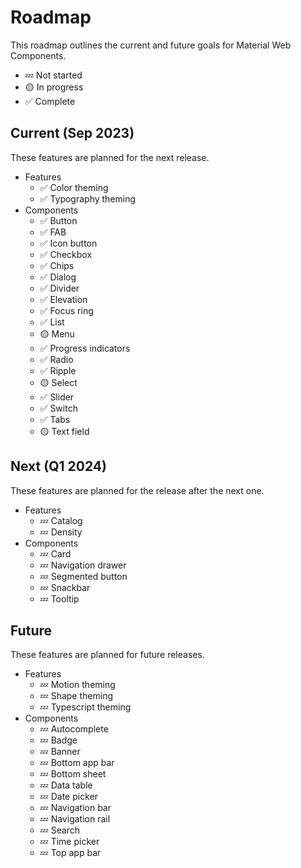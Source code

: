 # Roadmap

<!-- go/mwc-roadmap -->

<!--*
# Document freshness: For more information, see go/fresh-source.
freshness: { owner: 'lizmitchell' reviewed: '2023-09-11' }
*-->

<!-- [TOC] -->

This roadmap outlines the current and future goals for Material Web Components.

<!--#include file="../googlers/roadmap.md" -->

*   💤 Not started
*   🟡 In progress
*   ✅ Complete

## Current (Sep 2023)

These features are planned for the next release.

*   Features
    *   ✅ Color theming
    *   ✅ Typography theming
*   Components
    *   ✅ Button
    *   ✅ FAB
    *   ✅ Icon button
    *   ✅ Checkbox
    *   ✅ Chips
    *   ✅ Dialog
    *   ✅ Divider
    *   ✅ Elevation
    *   ✅ Focus ring
    *   ✅ List
    *   🟡 Menu
    *   ✅ Progress indicators
    *   ✅ Radio
    *   ✅ Ripple
    *   🟡 Select
    *   ✅ Slider
    *   ✅ Switch
    *   ✅ Tabs
    *   🟡 Text field

## Next (Q1 2024)

These features are planned for the release after the next one.

*   Features
    *   💤 Catalog
    *   💤 Density
*   Components
    *   💤 Card
    *   💤 Navigation drawer
    *   💤 Segmented button
    *   💤 Snackbar
    *   💤 Tooltip

## Future

These features are planned for future releases.

*   Features
    *   💤 Motion theming
    *   💤 Shape theming
    *   💤 Typescript theming
*   Components
    *   💤 Autocomplete
    *   💤 Badge
    *   💤 Banner
    *   💤 Bottom app bar
    *   💤 Bottom sheet
    *   💤 Data table
    *   💤 Date picker
    *   💤 Navigation bar
    *   💤 Navigation rail
    *   💤 Search
    *   💤 Time picker
    *   💤 Top app bar

<!-- ## Past

Past release roadmaps.

### 1.0 (Sep 2023) -->

<!-- Move 1.0 once released -->
